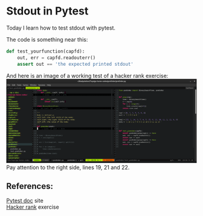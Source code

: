 # Stdout in Pytest   
Today I learn how to test stdout with pytest.  

The code is something near this:
```python   
def test_yourfunction(capfd):   
    out, err = capfd.readouterr()   
    assert out == 'the expected printed stdout'
``` 

And here is an image of a working test of a hacker rank exercise:   
![gvim print](stdout_pytest.png)    
Pay attention to the right side, lines 19, 21 and 22.

## References:   
[Pytest doc](https://pytest.org/en/latest/reference/reference.html?highlight=capfd#capfd) site   
[Hacker rank](https://www.hackerrank.com/interview/preparation-kits/one-week-preparation-kit/one-week-day-seven/challenges) exercise 
